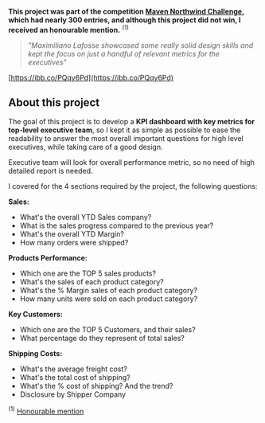 __This project was part of the competition [Maven Northwind Challenge](https://mavenanalytics.io/challenges/maven-northwind-challenge/24), which had nearly 300 entries, and although this project did not win, I received an honourable mention.__ <sup>(1)</sup>
>_"Maximiliano Lafosse showcased some really solid design skills and kept the focus on just a handful of relevant metrics for the executives"_


[https://ibb.co/PQqy6Pd](https://ibb.co/PQqy6Pd)

## About this project

The goal of this project is to develop a __KPI dashboard with key metrics for top-level executive team__, so I kept it as simple as possible to ease the readability to answer the most overall important questions for high level executives, while taking care of a good design.

Executive team will look for overall performance metric, so no need of high detailed report is needed.

I covered for the 4 sections required by the project, the following questions:

__Sales:__

* What's the overall YTD Sales company?
* What is the sales progress compared to the previous year?
* What's the overall YTD Margin?
* How many orders were shipped?

__Products Performance:__

* Which one are the TOP 5 sales products?
* What's the sales of each product category?
* What's the % Margin sales of each product category?
* How many units were sold on each product category?

__Key Customers:__

* Which one are the TOP 5 Customers, and their sales?
* What percentage do they represent of total sales?

__Shipping Costs:__

* What's the average freight cost?
* What's the total cost of shipping?
* What's the % cost of shipping? And the trend?
* Disclosure by Shipper Company

<sup>(1)</sup> [Honourable mention](https://www.youtube.com/watch?v=vz5QHbGzSqY&t=170s)
